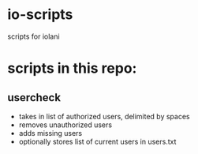 # io-scripts
scripts for iolani

# scripts in this repo:
## usercheck
- takes in list of authorized users, delimited by spaces
- removes unauthorized users
- adds missing users
- optionally stores list of current users in users.txt
